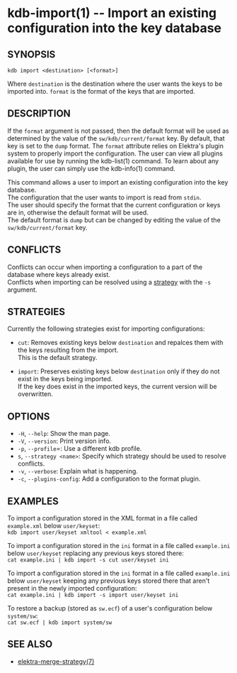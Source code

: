 kdb-import(1) -- Import an existing configuration into the key database
=======================================================================

## SYNOPSIS

`kdb import <destination> [<format>]`

Where `destination` is the destination where the user wants the keys to be imported into.
`format` is the format of the keys that are imported.

## DESCRIPTION

If the `format` argument is not passed, then the default format will be used as determined by the value of the `sw/kdb/current/format` key. By default, that key is set to the `dump` format.
The `format` attribute relies on Elektra's plugin system to properly import the configuration. The user can view all plugins available for use by running the kdb-list(1) command. To learn about any plugin, the user can simply use the kdb-info(1) command.   

This command allows a user to import an existing configuration into the key database.  
The configuration that the user wants to import is read from `stdin`.  
The user should specify the format that the current configuration or keys are in, otherwise the default format will be used.  
The default format is `dump` but can be changed by editing the value of the `sw/kdb/current/format` key.  

## CONFLICTS

Conflicts can occur when importing a configuration to a part of the database where keys already exist.  
Conflicts when importing can be resolved using a [strategy](#STRATEGIES) with the `-s` argument.  

## STRATEGIES

Currently the following strategies exist for importing configurations:  

- `cut`:
  Removes existing keys below `destination` and repalces them with the keys resulting from the import.  
  This is the default strategy.  

- `import`:
  Preserves existing keys below `destination` only if they do not exist in the keys being imported.  
  If the key does exist in the imported keys, the current version will be overwritten.


## OPTIONS

- `-H`, `--help`:
  Show the man page.
- `-V`, `--version`:
  Print version info.
- `-p`, `--profile`=<profile>:
  Use a different kdb profile.
- `s`, `--strategy <name>`:
  Specify which strategy should be used to resolve conflicts.
- `-v`, `--verbose`:
  Explain what is happening.
- `-c`, `--plugins-config`:
  Add a configuration to the format plugin.


## EXAMPLES

To import a configuration stored in the XML format in a file called `example.xml` below `user/keyset`:  
	`kdb import user/keyset xmltool < example.xml`  

To import a configuration stored in the `ini` format in a file called `example.ini` below `user/keyset` replacing any previous keys stored there:  
	`cat example.ini | kdb import -s cut user/keyset ini`  

To import a configuration stored in the `ini` format in a file called `example.ini` below `user/keyset` keeping any previous keys stored there that aren't present in the newly imported configuration:  
	`cat example.ini | kdb import -s import user/keyset ini`  

To restore a backup (stored as `sw.ecf`) of a user's configuration below `system/sw`:  
	`cat sw.ecf | kdb import system/sw`

## SEE ALSO

- [elektra-merge-strategy(7)](elektra-merge-strategy.md)
